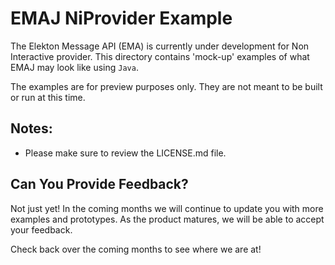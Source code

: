 # EMAJ NiProvider Example

The Elekton Message API (EMA) is currently under development for Non Interactive provider. This directory contains 'mock-up' examples of what EMAJ may look like using `Java`.

The examples are for preview purposes only. They are not meant to be built or run at this time.  


## Notes:

- Please make sure to review the LICENSE.md file.


## Can You Provide Feedback?
Not just yet!  In the coming months we will continue to update you with more examples and prototypes. As the product matures, we will be able to accept your feedback. 

Check back over the coming months to see where we are at!
